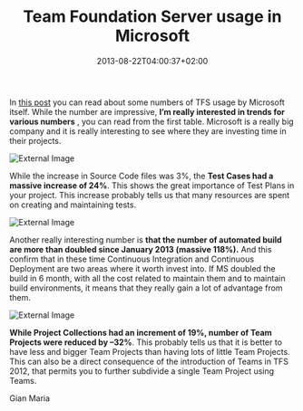 ﻿---
title: "Team Foundation Server usage in Microsoft"
description: ""
date: 2013-08-22T04:00:37+02:00
draft: false
tags: [Tfs]
categories: [Team Foundation Server]
---
In [this post](http://blogs.msdn.com/b/visualstudioalm/archive/2013/08/20/tfs-internal-usage-statistics-1st-half-cy-2013.aspx) you can read about some numbers of TFS usage by Microsoft itself. While the number are impressive,  **I’m really interested in trends for various numbers** , you can read from the first table. Microsoft is a really big company and it is really interesting to see where they are investing time in their projects.

![External Image](http://edudemic.com/wp-content/uploads/2012/12/trends-edtech-400x300.jpg)

While the increase in Source Code files was 3%, the  **Test Cases had a massive increase of 24%**. This shows the great importance of Test Plans in your project. This increase probably tells us that many resources are spent on creating and maintaining tests.

![External Image](http://www.planeterph.com/codeplex/tfsreports/pics/Test-Plan-Status-Report_F69/SNAGHTML8efdec8.png)

Another really interesting number is  **that the number of automated build are more than doubled since January 2013 (massive 118%).** And this confirm that in these time Continuous Integration and Continuous Deployment are two areas where it worth invest into. If MS doubled the build in 6 month, with all the cost related to maintain them and to maintain build environments, it means that they really gain a lot of advantage from them.

![External Image](http://i.msdn.microsoft.com/dynimg/IC432046.png)

 **While Project Collections had an increment of 19%, number of Team Projects were reduced by –32%**. This probably tells us that it is better to have less and bigger Team Projects than having lots of little Team Projects. This can also be a direct consequence of the introduction of Teams in TFS 2012, that permits you to further subdivide a single Team Project using Teams.

Gian Maria
